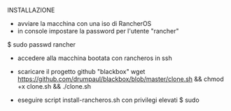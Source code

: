 INSTALLAZIONE

- avviare la macchina con una iso di RancherOS
- in console impostare la password per l'utente "rancher"

$ sudo passwd rancher

- accedere alla macchina bootata con rancheros in ssh

- scaricare il progetto github "blackbox"
wget https://github.com/drumpaul/blackbox/blob/master/clone.sh && chmod +x clone.sh && ./clone.sh

- eseguire script install-rancheros.sh con privilegi elevati
$ sudo 
